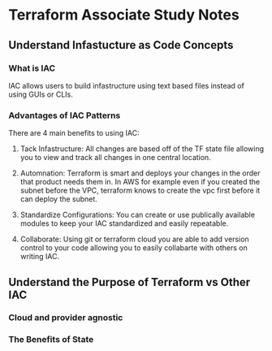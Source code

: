 # Terraform Associate Study Notes

## Understand Infastucture as Code Concepts

### What is IAC
IAC allows users to build infastructure using text based files instead of using GUIs or CLIs. 

### Advantages of IAC Patterns
There are 4 main benefits to using IAC:

1. Tack Infastructure: All changes are based off of the TF state file allowing you to view and track all changes in one central location.

2. Automnation: Terraform is smart and deploys your changes in the order that product needs them in. In AWS for example even if you created the subnet before the VPC, terraform knows to create the vpc first before it can deploy the subnet. 

3. Standardize Configurations: You can create or use publically available modules to keep your IAC standardized and easily repeatable. 

4. Collaborate: Using git or terraform cloud you are able to add version control to your code allowing you to easily collabarte with others on writing IAC.


## Understand the Purpose of Terraform vs Other IAC

### Cloud and provider agnostic

### The Benefits of State


